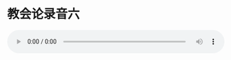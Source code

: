 # 教会论录音六

<audio style="width: 100%;" preload="false" controls controlslist="nodownload"><source src="//file.simai.life/audio/mp3/old/27437.mp3" type="audio/mpeg">Your browser does not support the audio element.</audio>



